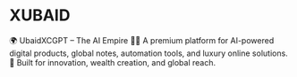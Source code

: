 # XUBAID
🌍 UbaidXCGPT – The AI Empire 🤖✨ A premium platform for AI-powered digital products, global notes, automation tools, and luxury online solutions. 🚀 Built for innovation, wealth creation, and global reach.
